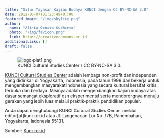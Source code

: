 ```yaml
---
title: "Situs Yayasan Kajian Budaya KUNCI dengan CC BY-NC-SA 3.0"
date: 2012-03-07T01:23:49+07:00
featured_image: "/img/skyline.png"
author:
  name: "Alifia Qonita Sudharto"
  photo: "/img/favicon.png"
  link: https://creativecommons.or.id
additionalLinks: []
draft: false
---
```




<figure class="figure w-sm-25 float-sm-end ms-sm-5 mt-3 mb-4">

  <img src="../../uploads/logo-plat1.png" alt="logo-plat1.png" class="figure-img img-fluid borderless">

  <figcaption class="figure-caption">KUNCI Cultural Studies Center / CC BY-NC-SA 3.0.</figcaption>

</figure>

[KUNCI Cultural Studies Center](http://kunci.or.id) adalah lembaga non-profit dan independen yang didirikan di Yogyakarta, Indonesia, pada tahun 1999 dan bekerja untuk mengembangkan masyarakat Indonesia yang secara kultural bersifat kritis, terbuka dan  berdaya. Misinya adalah mengembangkan kajian budaya atas dasar semangat eksploratif dan eksperimental serta mendorongnya menuju gerakan yang lebih luas melalui praktik-praktik pendidikan populer.

Anda dapat menghubungi KUNCI Cultural Studies Center melalui editor[at]kunci.or.id atau Jl. Langenarjan Lor No. 17B, Panembahan, Yogyakarta, Indonesia 55131.

Sumber: [Kunci.or.id](http://kunci.or.id/about-us/)